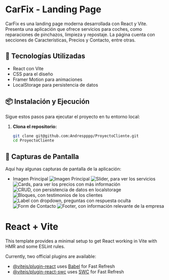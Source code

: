 # CarFix - Landing Page

CarFix es una landing page moderna desarrollada con React y Vite. Presenta una aplicación que ofrece servicios para coches, como reparaciones de pinchazos, limpieza y repostaje. La página cuenta con secciones de Características, Precios y Contacto, entre otras.

## 🚀 Tecnologías Utilizadas

- React con Vite
- CSS para el diseño
- Framer Motion para animaciones
- LocalStorage para persistencia de datos

## 📦 Instalación y Ejecución

Sigue estos pasos para ejecutar el proyecto en tu entorno local:

1. **Clona el repositorio:**
   ```bash
   git clone git@github.com:Andrespppp/ProyectoCliente.git
   cd ProyectoCliente
## 📸 Capturas de Pantalla

Aquí hay algunas capturas de pantalla de la aplicación:

- Imagen Principal
![Imagen Principal](./public/images/1.png)
![Slider, para ver los servicios](./public/images/2.png)
![Cards, para ver los precios con más información](./public/images//3.png)
![CRUD, con persistencia de datos en localstorage](./public/images/4.png)
![Bloques, con testimonios de los clientes](./public/images/5.png)
![Label con dropdown, preguntas con respuesta oculta](./public/images/6.png)
![Form de Contacto](./public/images/7.png)
![Footer, con información relevante de la empresa](./public/images/8.png)


# React + Vite

This template provides a minimal setup to get React working in Vite with HMR and some ESLint rules.

Currently, two official plugins are available:

- [@vitejs/plugin-react](https://github.com/vitejs/vite-plugin-react/blob/main/packages/plugin-react/README.md) uses [Babel](https://babeljs.io/) for Fast Refresh
- [@vitejs/plugin-react-swc](https://github.com/vitejs/vite-plugin-react-swc) uses [SWC](https://swc.rs/) for Fast Refresh
